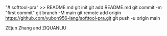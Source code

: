 "# softtool-pra" >> README.md
git init
git add README.md
git commit -m "first commit"
git branch -M main
git remote add origin https://github.com/yubon956-lang/softtool-pra.git
git push -u origin main

ZEjun Zhang and ZIQUANLIU
